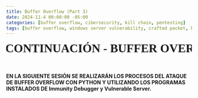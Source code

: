 ```yaml
---
title: Buffer Overflow (Part 3)
date: 2024-11-4 00:00:00 -05:00
categories: [buffer overflow, cibersecurity, kill chain, pentesting]
tags: [buffer overflow, windows server vulnerability, crafted packet, kali, metasploit]  # TAG names should always be lowercase
---
```


<marquee behavior="alternate" style="font-size: 32px; font-weight: 800; font-family: Algerian" >CONTINUACIÓN - BUFFER OVERFLOW</marquee>


```bash

```

```py

```

#### EN LA SIGUIENTE SESIÓN SE REALIZARÁN LOS PROCESOS DEL ATAQUE DE BUFFER OVERFLOW CON PYTHON Y UTILIZANDO LOS PROGRAMAS INSTALADOS DE **Immunity Debugger** y **Vulnerable Server**.

